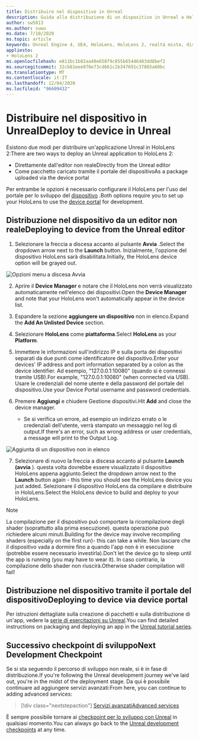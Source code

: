 ```yaml
---
title: Distribuire nel dispositivo in Unreal
description: Guida alla distribuzione di un dispositivo in Unreal a HoloLens 2
author: sw5813
ms.author: suwu
ms.date: 7/10/2020
ms.topic: article
keywords: Unreal Engine 4, UE4, HoloLens, HoloLens 2, realtà mista, distribuzione su dispositivo, PC, documentazione, auricolare realtà mista, headset di realtà mista di Windows, auricolare della realtà virtuale
appliesto:
- HoloLens 2
ms.openlocfilehash: e811bc1b82aa40e658f9c855b65446483dd8bef2
ms.sourcegitcommit: 32cb81eee976e73cd661c2b347691c37865a60bc
ms.translationtype: MT
ms.contentlocale: it-IT
ms.lasthandoff: 12/04/2020
ms.locfileid: "96609432"
---
```

# <a name="deploy-to-device-in-unreal"></a><span data-ttu-id="4792f-104">Distribuire nel dispositivo in Unreal</span><span class="sxs-lookup"><span data-stu-id="4792f-104">Deploy to device in Unreal</span></span>

<span data-ttu-id="4792f-105">Esistono due modi per distribuire un'applicazione Unreal in HoloLens 2:</span><span class="sxs-lookup"><span data-stu-id="4792f-105">There are two ways to deploy an Unreal application to HoloLens 2:</span></span>
* <span data-ttu-id="4792f-106">Direttamente dall'editor non reale</span><span class="sxs-lookup"><span data-stu-id="4792f-106">Directly from the Unreal editor</span></span>
* <span data-ttu-id="4792f-107">Come pacchetto caricato tramite il portale del dispositivo</span><span class="sxs-lookup"><span data-stu-id="4792f-107">As a package uploaded via the device portal</span></span>

<span data-ttu-id="4792f-108">Per entrambe le opzioni è necessario configurare il HoloLens per l'uso del portale per lo sviluppo del [dispositivo](../platform-capabilities-and-apis/using-the-windows-device-portal.md) .</span><span class="sxs-lookup"><span data-stu-id="4792f-108">Both options require you to set up your HoloLens to use the [device portal](../platform-capabilities-and-apis/using-the-windows-device-portal.md) for development.</span></span>

## <a name="deploying-to-device-from-the-unreal-editor"></a><span data-ttu-id="4792f-109">Distribuzione nel dispositivo da un editor non reale</span><span class="sxs-lookup"><span data-stu-id="4792f-109">Deploying to device from the Unreal editor</span></span>

1. <span data-ttu-id="4792f-110">Selezionare la freccia a discesa accanto al pulsante **Avvia** .</span><span class="sxs-lookup"><span data-stu-id="4792f-110">Select the dropdown arrow next to the **Launch** button.</span></span> <span data-ttu-id="4792f-111">Inizialmente, l'opzione del dispositivo HoloLens sarà disabilitata.</span><span class="sxs-lookup"><span data-stu-id="4792f-111">Initially, the HoloLens device option will be grayed out.</span></span>

![Opzioni menu a discesa Avvia](images/unreal/launch-dropdown.png)

2. <span data-ttu-id="4792f-113">Aprire il **Device Manager** e notare che il HoloLens non verrà visualizzato automaticamente nell'elenco dei dispositivi.</span><span class="sxs-lookup"><span data-stu-id="4792f-113">Open the **Device Manager** and note that your HoloLens won't automatically appear in the device list.</span></span>

3. <span data-ttu-id="4792f-114">Espandere la sezione **aggiungere un dispositivo** non in elenco.</span><span class="sxs-lookup"><span data-stu-id="4792f-114">Expand the **Add An Unlisted Device** section.</span></span>

4. <span data-ttu-id="4792f-115">Selezionare **HoloLens** come **piattaforma**.</span><span class="sxs-lookup"><span data-stu-id="4792f-115">Select **HoloLens** as your **Platform**.</span></span>

5. <span data-ttu-id="4792f-116">Immettere le informazioni sull'indirizzo IP e sulla porta dei dispositivi separati da due punti come identificatore del dispositivo.</span><span class="sxs-lookup"><span data-stu-id="4792f-116">Enter your devices' IP address and port information separated by a colon as the device identifier.</span></span> <span data-ttu-id="4792f-117">Ad esempio, "127.0.0.1:10080" (quando si è connessi tramite USB).</span><span class="sxs-lookup"><span data-stu-id="4792f-117">For example, "127.0.0.1:10080" (when connected via USB).</span></span> <span data-ttu-id="4792f-118">Usare le credenziali del nome utente e della password del portale del dispositivo.</span><span class="sxs-lookup"><span data-stu-id="4792f-118">Use your Device Portal username and password credentials.</span></span>

6. <span data-ttu-id="4792f-119">Premere **Aggiungi** e chiudere Gestione dispositivi.</span><span class="sxs-lookup"><span data-stu-id="4792f-119">Hit **Add** and close the device manager.</span></span>
    * <span data-ttu-id="4792f-120">Se si verifica un errore, ad esempio un indirizzo errato o le credenziali dell'utente, verrà stampato un messaggio nel log di output.</span><span class="sxs-lookup"><span data-stu-id="4792f-120">If there's an error, such as wrong address or user credentials, a message will print to the Output Log.</span></span>

![Aggiunta di un dispositivo non in elenco](images/unreal/add-unlisted-device.png)

7. <span data-ttu-id="4792f-122">Selezionare di nuovo la freccia a discesa accanto al pulsante **Launch (avvia** ). questa volta dovrebbe essere visualizzato il dispositivo HoloLens appena aggiunto.</span><span class="sxs-lookup"><span data-stu-id="4792f-122">Select the dropdown arrow next to the **Launch** button again - this time you should see the HoloLens device you just added.</span></span> <span data-ttu-id="4792f-123">Selezionare il dispositivo HoloLens da compilare e distribuire in HoloLens.</span><span class="sxs-lookup"><span data-stu-id="4792f-123">Select the HoloLens device to build and deploy to your HoloLens.</span></span>

>[!NOTE]
><span data-ttu-id="4792f-124">La compilazione per il dispositivo può comportare la ricompilazione degli shader (soprattutto alla prima esecuzione). questa operazione può richiedere alcuni minuti.</span><span class="sxs-lookup"><span data-stu-id="4792f-124">Building for the device may involve recompiling shaders (especially on the first run)- this can take a while.</span></span> <span data-ttu-id="4792f-125">Non lasciare che il dispositivo vada a dormire fino a quando l'app non è in esecuzione (potrebbe essere necessario investirla).</span><span class="sxs-lookup"><span data-stu-id="4792f-125">Don't let the device go to sleep until the app is running (you may have to wear it).</span></span> <span data-ttu-id="4792f-126">In caso contrario, la compilazione dello shader non riuscirà.</span><span class="sxs-lookup"><span data-stu-id="4792f-126">Otherwise shader compilation will fail!</span></span>

## <a name="deploying-to-device-via-device-portal"></a><span data-ttu-id="4792f-127">Distribuzione nel dispositivo tramite il portale del dispositivo</span><span class="sxs-lookup"><span data-stu-id="4792f-127">Deploying to device via device portal</span></span>

<span data-ttu-id="4792f-128">Per istruzioni dettagliate sulla creazione di pacchetti e sulla distribuzione di un'app, vedere la [serie di esercitazioni su Unreal](tutorials/unreal-uxt-ch6.md#packaging-and-deploying-the-app-via-device-portal).</span><span class="sxs-lookup"><span data-stu-id="4792f-128">You can find detailed instructions on packaging and deploying an app in the [Unreal tutorial series](tutorials/unreal-uxt-ch6.md#packaging-and-deploying-the-app-via-device-portal).</span></span>

## <a name="next-development-checkpoint"></a><span data-ttu-id="4792f-129">Successivo checkpoint di sviluppo</span><span class="sxs-lookup"><span data-stu-id="4792f-129">Next Development Checkpoint</span></span>

<span data-ttu-id="4792f-130">Se si sta seguendo il percorso di sviluppo non reale, si è in fase di distribuzione.</span><span class="sxs-lookup"><span data-stu-id="4792f-130">If you're following the Unreal development journey we've laid out, you're in the midst of the deployment stage.</span></span> <span data-ttu-id="4792f-131">Da qui è possibile continuare ad aggiungere servizi avanzati:</span><span class="sxs-lookup"><span data-stu-id="4792f-131">From here, you can continue to adding advanced services:</span></span>

> [!div class="nextstepaction"]
> [<span data-ttu-id="4792f-132">Servizi avanzati</span><span class="sxs-lookup"><span data-stu-id="4792f-132">Advanced services</span></span>](unreal-development-overview.md#5-adding-services)

<span data-ttu-id="4792f-133">È sempre possibile tornare ai [checkpoint per lo sviluppo con Unreal](unreal-development-overview.md#4-streaming-and-deploying-to-a-device) in qualsiasi momento.</span><span class="sxs-lookup"><span data-stu-id="4792f-133">You can always go back to the [Unreal development checkpoints](unreal-development-overview.md#4-streaming-and-deploying-to-a-device) at any time.</span></span>
